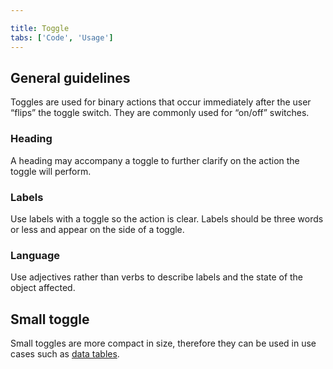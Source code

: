```yaml
---

title: Toggle
tabs: ['Code', 'Usage']
---
```


## General guidelines

Toggles are used for binary actions that occur immediately after the user “flips” the toggle switch. They are commonly used for “on/off” switches.

### Heading

A heading may accompany a toggle to further clarify on the action the toggle will perform.

### Labels

Use labels with a toggle so the action is clear. Labels should be three words or less and appear on the side of a toggle.

### Language

Use adjectives rather than verbs to describe labels and the state of the object affected.

## Small toggle

Small toggles are more compact in size, therefore they can be used in use cases such as [data tables](/components/data-table/code).
